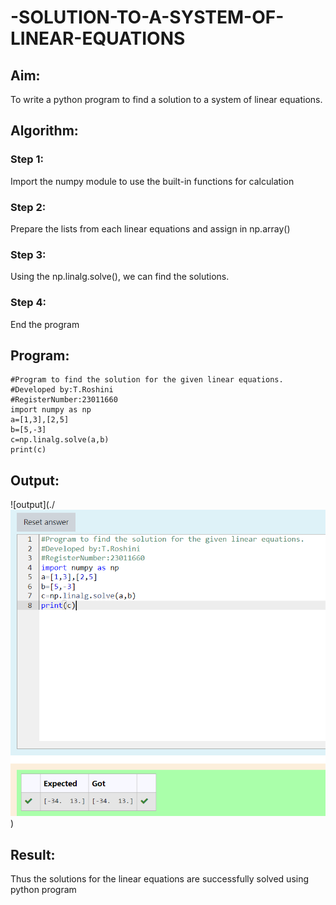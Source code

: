 # -SOLUTION-TO-A-SYSTEM-OF-LINEAR-EQUATIONS
## Aim:
To write a python program to find a solution to a system of linear equations.
## Algorithm:
### Step 1: 
Import the numpy module to use the built-in functions for calculation
### Step 2: 
Prepare the lists from each linear equations and assign in np.array()
### Step 3: 
Using the np.linalg.solve(), we can find the solutions.
### Step 4: 
End the program
## Program:
```
#Program to find the solution for the given linear equations.
#Developed by:T.Roshini
#RegisterNumber:23011660
import numpy as np
a=[1,3],[2,5]
b=[5,-3]
c=np.linalg.solve(a,b)
print(c)
```
## Output:
![output](./![Alt text](<linear equation.png>))
## Result: 
Thus the solutions for the linear equations are successfully solved using python program


